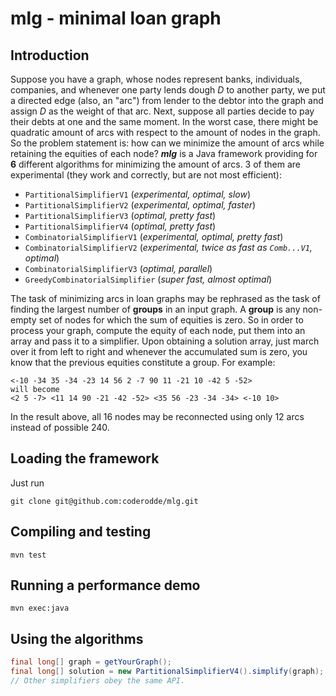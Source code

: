 # mlg - minimal loan graph
## Introduction
Suppose you have a graph, whose nodes represent banks, individuals, companies, and whenever one party lends dough *D* to another party, we put a directed edge (also, an "arc") from lender to the debtor into the graph and assign *D* as the weight of that arc. Next, suppose all parties decide to pay their debts at one and the same moment. In the worst case, there might be quadratic amount of arcs with respect to the amount of nodes in the graph. So the problem statement is: how can we minimize the amount of arcs while retaining the equities of each node?
***mlg*** is a Java framework providing for **6** different algorithms for minimizing the amount of arcs. 3 of them are experimental (they work and correctly, but are not most efficient):
* `PartitionalSimplifierV1` (*experimental, optimal, slow*)
* `PartitionalSimplifierV2` (*experimental, optimal, faster*)
* `PartitionalSimplifierV3` (*optimal, pretty fast*)
* `PartitionalSimplifierV4` (*optimal, pretty fast*)
* `CombinatorialSimplifierV1` (*experimental, optimal, pretty fast*)
* `CombinatorialSimplifierV2` (*experimental, twice as fast as `Comb...V1`, optimal*) 
* `CombinatorialSimplifierV3` (*optimal, parallel*)
* `GreedyCombinatorialSimplifier` (*super fast, almost optimal*)

The task of minimizing arcs in loan graphs may be rephrased as the task of finding the largest number of **groups** in an input graph. A **group** is any non-empty set of nodes for which the sum of equities is zero. So in order to process your graph, compute the equity of each node, put them into an array and pass it to a simplifier. Upon obtaining a solution array, just march over it from left to right and whenever the accumulated sum is zero, you know that the previous equities constitute a group. For example:
```
<-10 -34 35 -34 -23 14 56 2 -7 90 11 -21 10 -42 5 -52> 
will become 
<2 5 -7> <11 14 90 -21 -42 -52> <35 56 -23 -34 -34> <-10 10>
```
In the result above, all 16 nodes may be reconnected using only 12 arcs instead of possible 240.

## Loading the framework
Just run
```
git clone git@github.com:coderodde/mlg.git
```

## Compiling and testing 
```
mvn test
```

## Running a performance demo
```
mvn exec:java
```

## Using the algorithms
```java
final long[] graph = getYourGraph();
final long[] solution = new PartitionalSimplifierV4().simplify(graph);
// Other simplifiers obey the same API.
```

